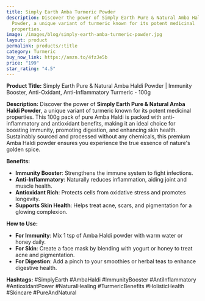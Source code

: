```yaml
---
title: Simply Earth Amba Turmeric Powder
description: Discover the power of Simply Earth Pure & Natural Amba Haldi
  Powder, a unique variant of turmeric known for its potent medicinal
  properties.
image: /images/blog/simply-earth-amba-turmeric-powder.jpg
layout: product
permalink: products/:title
category: Turmeric
buy_now_link: https://amzn.to/4fzJe5b
price: "199"
star_rating: "4.5"
---
```

**Product Title:** Simply Earth Pure & Natural Amba Haldi Powder | Immunity Booster, Anti-Oxidant, Anti-Inflammatory Turmeric - 100g

**Description:**
Discover the power of **Simply Earth Pure & Natural Amba Haldi Powder**, a unique variant of turmeric known for its potent medicinal properties. This 100g pack of pure Amba Haldi is packed with anti-inflammatory and antioxidant benefits, making it an ideal choice for boosting immunity, promoting digestion, and enhancing skin health. Sustainably sourced and processed without any chemicals, this premium Amba Haldi powder ensures you experience the true essence of nature's golden spice.

**Benefits:**
- **Immunity Booster**: Strengthens the immune system to fight infections.
- **Anti-Inflammatory**: Naturally reduces inflammation, aiding joint and muscle health.
- **Antioxidant Rich**: Protects cells from oxidative stress and promotes longevity.
- **Supports Skin Health**: Helps treat acne, scars, and pigmentation for a glowing complexion.

**How to Use:**
- **For Immunity**: Mix 1 tsp of Amba Haldi powder with warm water or honey daily.
- **For Skin**: Create a face mask by blending with yogurt or honey to treat acne and pigmentation.
- **For Digestion**: Add a pinch to your smoothies or herbal teas to enhance digestive health.

**Hashtags:**
#SimplyEarth #AmbaHaldi #ImmunityBooster #AntiInflammatory #AntioxidantPower #NaturalHealing #TurmericBenefits #HolisticHealth #Skincare #PureAndNatural

